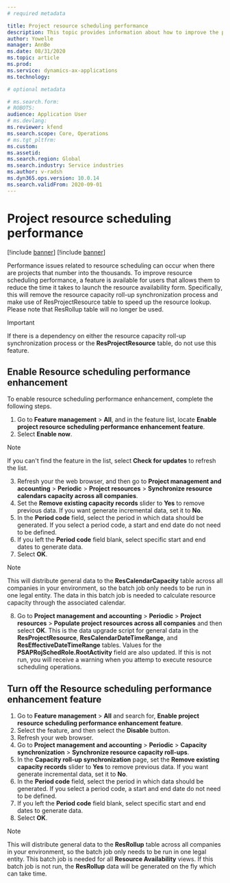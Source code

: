 ```yaml
---
# required metadata

title: Project resource scheduling performance
description: This topic provides information about how to improve the preformance of resource scheduling for a large number of projects.
author: Yowelle
manager: AnnBe
ms.date: 08/31/2020
ms.topic: article
ms.prod: 
ms.service: dynamics-ax-applications
ms.technology: 

# optional metadata

# ms.search.form: 
# ROBOTS: 
audience: Application User
# ms.devlang: 
ms.reviewer: kfend
ms.search.scope: Core, Operations
# ms.tgt_pltfrm: 
ms.custom: 
ms.assetid: 
ms.search.region: Global
ms.search.industry: Service industries
ms.author: v-radsh
ms.dyn365.ops.version: 10.0.14
ms.search.validFrom: 2020-09-01
---
```

# Project resource scheduling performance

[!include [banner](../includes/banner.md)]
[!include [banner](../includes/preview-banner.md)]


Performance issues related to resource scheduling can occur when there are projects that number into the thousands.  To improve resource scheduling performance, a feature is available for users that allows them to reduce the time it takes to launch the resource availability form.  Specifically, this will remove the resource capacity roll-up synchronization process and make use of ResProjectResource table to speed up the resource lookup.  Please note that ResRollup table will no longer be used.  

> [!IMPORTANT]
> If there is a dependency on either the resource capacity roll-up synchronization process or the **ResProjectResource** table, do not use this feature.

## Enable Resource scheduling performance enhancement
To enable resource scheduling performance enhancement, complete the following steps.

1. Go to **Feature management** > **All**, and in the feature list, locate **Enable project resource scheduling performance enhancement feature**.
2. Select **Enable now**.

> [!NOTE]
> If you can't find the feature in the list, select **Check for updates** to refresh the list.

3. Refresh your the web browser, and then go to **Project management and accounting** > **Periodic** > **Project resources** > **Synchronize resource calendars capacity across all companies**.
4. Set the **Remove existing capacity records** slider to **Yes** to remove previous data. If you want generate incremental data, set it to **No**.
5. In the **Period code** field, select the period in which data should be generated. If you select a period code, a start and end date do not need to be defined.
6. If you left the **Period code** field blank, select specific start and end dates to generate data.
7. Select **OK**.

 > [!NOTE]
 > This will distribute general data to the **ResCalendarCapacity** table across all companies in your environment, so the batch job only needs to be run in one legal entity. The data in this batch job is needed to calculate resource capacity through the associated calendar.

8. Go to **Project management and accounting** > **Periodic** > **Project resources** > **Populate project resources across all companies** and then select **OK**. This is the data upgrade script for general data in the **ResProjectResource**, **ResCalendarDateTimeRange**, and **ResEffectiveDateTimeRange** tables. Values for the **PSAPRojSchedRole.RootActivity** field are also updated. If this is not run, you will receive a warning when you attemp to execute resource scheduling operations.
 
## Turn off the Resource scheduling performance enhancement feature

1. Go to **Feature management** > **All**  and search for, **Enable project resource scheduling performance enhancement feature**.
2. Select the feature, and then select the **Disable** button.
3. Refresh your web browser.
4. Go to **Project management and accounting** > **Periodic** > **Capacity synchronization** > **Synchronize resource capacity roll-ups**.
5. In the **Capacity roll-up synchronization** page, set the **Remove existing capacity records** slider to **Yes** to remove previous data. If you want generate incremental data, set it to **No**.
6. In the **Period code** field, select the period in which data should be generated. If you select a period code, a start and end date do not need to be defined.
7. If you left the **Period code** field blank, select specific start and end dates to generate data.
8. Select **OK**.


> [!NOTE]
> This will distribute general data to the **ResRollup** table across all companies in your environment, so the batch job only needs to be run in one legal entity. This batch job is needed for all **Resource Availability** views. If this batch job is not run, the **ResRollup** data will be generated on the fly which can take time.
